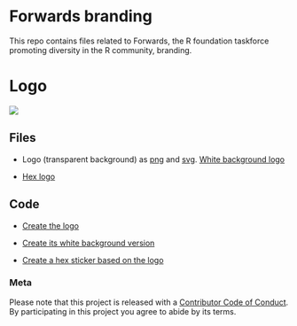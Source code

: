 Forwards branding
=================

This repo contains files related to Forwards, the R foundation taskforce promoting diversity in the R community, branding.

# Logo

![](assets/logo.png)

## Files 

* Logo (transparent background) as [png](assets/forwards.png) and [svg](assets/forwards.svg). [White background logo](assets/white_bg_forwards.png)

* [Hex logo](assets/forwards_hex.png)

## Code

* [Create the logo](R/create_original_transparent_logo.R)

* [Create its white background version](R/create_white_bg_logo.R)

* [Create a hex sticker based on the logo](R/create_hex_sticker.R)


### Meta

Please note that this project is released with a [Contributor Code of Conduct](CODE_OF_CONDUCT.md).
  By participating in this project you agree to abide by its terms.

